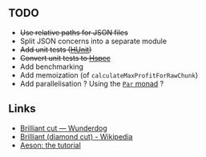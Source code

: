 ## TODO

* ~~Use relative paths for JSON files~~
* Split JSON concerns into a separate module
* ~~Add unit tests ([HUnit](https://hackage.haskell.org/package/HUnit))~~
* ~~Convert unit tests to [Hspec](https://hspec.github.io/)~~
* Add benchmarking
* Add memoization (of `calculateMaxProfitForRawChunk`)
* Add parallelisation ? Using the [`Par` monad](https://hackage.haskell.org/package/monad-par) ?

## Links

* [Brilliant cut — Wunderdog](http://wunder.dog/brilliant-cut)
* [Brilliant (diamond cut) - Wikipedia](https://en.wikipedia.org/wiki/Brilliant_(diamond_cut))
* [Aeson: the tutorial](https://artyom.me/aeson)
